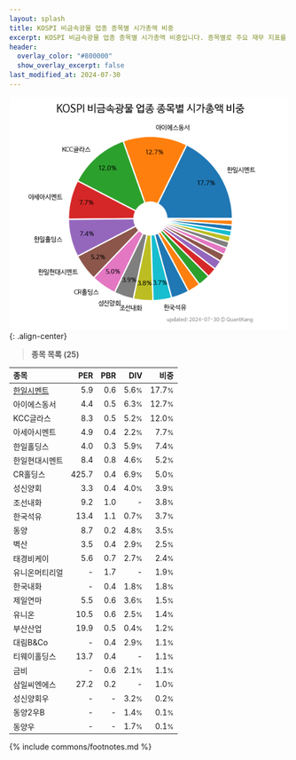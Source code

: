 ```yaml
---
layout: splash
title: KOSPI 비금속광물 업종 종목별 시가총액 비중
excerpt: KOSPI 비금속광물 업종 종목별 시가총액 비중입니다. 종목별로 주요 재무 지표를 함께 표시합니다.
header:
  overlay_color: "#800000"
  show_overlay_excerpt: false
last_modified_at: 2024-07-30
---
```



![KOSPI 비금속광물 업종 종목별 시가총액 비중](/stats/sector/images/kospi_업종_비금속광물_종목.png){: .align-center}


> **종목 목록 (25)**<a id="list"></a>

| **종목** | **PER** | **PBR** | **DIV** | **비중** |
| :------- | ------: | ------: | ------: | -------: |
| [한일시멘트](/300720/) | 5.9 | 0.6 | 5.6<small>%</small> | 17.7<small>%</small> |
| 아이에스동서 | 4.4 | 0.5 | 6.3<small>%</small> | 12.7<small>%</small> |
| KCC글라스 | 8.3 | 0.5 | 5.2<small>%</small> | 12.0<small>%</small> |
| 아세아시멘트 | 4.9 | 0.4 | 2.2<small>%</small> | 7.7<small>%</small> |
| 한일홀딩스 | 4.0 | 0.3 | 5.9<small>%</small> | 7.4<small>%</small> |
| 한일현대시멘트 | 8.4 | 0.8 | 4.6<small>%</small> | 5.2<small>%</small> |
| CR홀딩스 | 425.7 | 0.4 | 6.9<small>%</small> | 5.0<small>%</small> |
| 성신양회 | 3.3 | 0.4 | 4.0<small>%</small> | 3.9<small>%</small> |
| 조선내화 | 9.2 | 1.0 | - | 3.8<small>%</small> |
| 한국석유 | 13.4 | 1.1 | 0.7<small>%</small> | 3.7<small>%</small> |
| 동양 | 8.7 | 0.2 | 4.8<small>%</small> | 3.5<small>%</small> |
| 벽산 | 3.5 | 0.4 | 2.9<small>%</small> | 2.5<small>%</small> |
| 태경비케이 | 5.6 | 0.7 | 2.7<small>%</small> | 2.4<small>%</small> |
| 유니온머티리얼 | - | 1.7 | - | 1.9<small>%</small> |
| 한국내화 | - | 0.4 | 1.8<small>%</small> | 1.8<small>%</small> |
| 제일연마 | 5.5 | 0.6 | 3.6<small>%</small> | 1.5<small>%</small> |
| 유니온 | 10.5 | 0.6 | 2.5<small>%</small> | 1.4<small>%</small> |
| 부산산업 | 19.9 | 0.5 | 0.4<small>%</small> | 1.2<small>%</small> |
| 대림B&Co | - | 0.4 | 2.9<small>%</small> | 1.1<small>%</small> |
| 티웨이홀딩스 | 13.7 | 0.4 | - | 1.1<small>%</small> |
| 금비 | - | 0.6 | 2.1<small>%</small> | 1.1<small>%</small> |
| 삼일씨엔에스 | 27.2 | 0.2 | - | 1.0<small>%</small> |
| 성신양회우 | - | - | 3.2<small>%</small> | 0.2<small>%</small> |
| 동양2우B | - | - | 1.4<small>%</small> | 0.1<small>%</small> |
| 동양우 | - | - | 1.7<small>%</small> | 0.1<small>%</small> |

{% include commons/footnotes.md %}